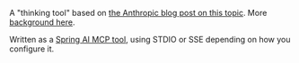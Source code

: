 A "thinking tool" based on
[the Anthropic blog post on this topic](https://www.anthropic.com/engineering/claude-think-tool). 
More [background here](https://simonwillison.net/2025/Mar/21/the-think-tool/).

Written as a [Spring AI MCP tool](https://docs.spring.io/spring-ai-mcp/reference/spring-mcp.html), using STDIO or SSE depending on how you configure it.
